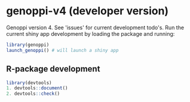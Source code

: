 # genoppi-v4 (developer version)
Genoppi version 4. See 'issues' for current development todo's. Run the current shiny app development by loading the package and running:

```R
library(genoppi)
launch_genoppi() # will launch a shiny app

```

## R-package development

```R
library(devtools)
1. devtools::document()
2. devtools::check()
```